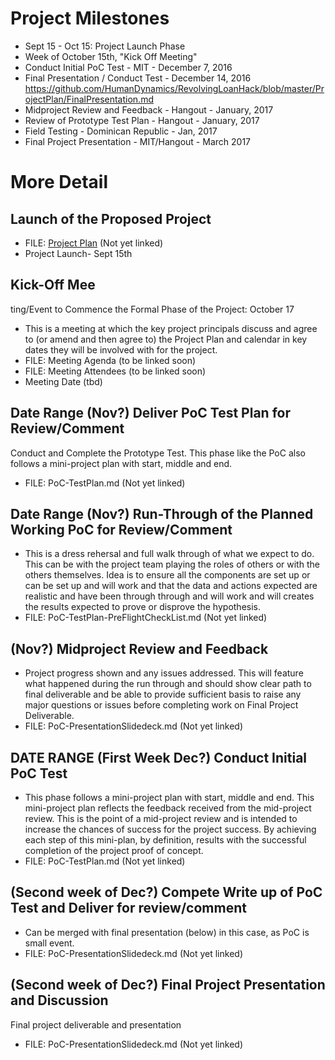 
# Project Milestones
* Sept 15 - Oct 15: Project Launch Phase 
* Week of October 15th, "Kick Off Meeting"
* Conduct Initial PoC Test - MIT - December 7, 2016
* Final Presentation / Conduct Test - December 14, 2016 https://github.com/HumanDynamics/RevolvingLoanHack/blob/master/ProjectPlan/FinalPresentation.md
* Midproject Review and Feedback - Hangout - January, 2017
* Review of Prototype Test Plan - Hangout - January, 2017
* Field Testing - Dominican Republic - Jan, 2017
* Final Project Presentation - MIT/Hangout - March 2017

# More Detail

## Launch of the Proposed Project
* FILE: [Project Plan](https://github.com/HumanDynamics/RevolvingLoanHack/blob/master/ProjectPlan/ProjectPlan.md)
(Not yet linked)
* Project Launch- Sept 15th

## Kick-Off Mee
ting/Event to Commence the Formal Phase of the Project: October 17
* This is a meeting at which the key project principals discuss and agree to (or amend and then agree to) the Project Plan and calendar in key dates they will be involved with for the project. 
* FILE: Meeting Agenda (to be linked soon)
* FILE: Meeting Attendees (to be linked soon)
* Meeting Date (tbd)

## Date Range (Nov?) Deliver PoC Test Plan for Review/Comment
Conduct and Complete the Prototype Test. This phase like the PoC also follows a mini-project plan with start, middle and end.
* FILE: PoC-TestPlan.md (Not yet linked)

## Date Range (Nov?) Run-Through of the Planned Working PoC for Review/Comment

* This is a dress rehersal and full walk through of what we expect to do.  This can be with the project team playing the roles of others or with the others themselves.  Idea is to ensure all the components are set up or can be set up and will work and that the data and actions expected are realistic and have been through through and will work and will creates the results expected to prove or disprove the hypothesis.
* FILE: PoC-TestPlan-PreFlightCheckList.md (Not yet linked)


## (Nov?) Midproject Review and Feedback
* Project progress shown and any issues addressed. This will feature what happened during the run through and should show clear path to final deliverable and be able to provide sufficient basis to raise any major questions or issues before completing work on Final Project Deliverable. 
* FILE: PoC-PresentationSlidedeck.md (Not yet linked)

## DATE RANGE (First Week Dec?) Conduct Initial PoC Test

* This phase follows a mini-project plan with start, middle and end. This mini-project plan reflects the feedback received from the mid-project review.  This is the point of a mid-project review and is intended to increase the chances of success for the project success.  By achieving each step of this mini-plan, by definition, results with the successful completion of the project proof of concept.
* FILE: PoC-TestPlan.md (Not yet linked)

## (Second week of Dec?) Compete Write up of PoC Test and Deliver for review/comment

* Can be merged with final presentation (below) in this case, as PoC is small event. 
* FILE: PoC-PresentationSlidedeck.md (Not yet linked)

## (Second week of Dec?) Final Project Presentation and Discussion
Final project deliverable and presentation 
* FILE: PoC-PresentationSlidedeck.md (Not yet linked)
